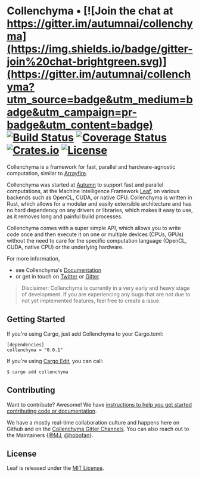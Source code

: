 # Collenchyma • [![Join the chat at https://gitter.im/autumnai/collenchyma](https://img.shields.io/badge/gitter-join%20chat-brightgreen.svg)](https://gitter.im/autumnai/collenchyma?utm_source=badge&utm_medium=badge&utm_campaign=pr-badge&utm_content=badge) [![Build Status](https://travis-ci.org/autumnai/collenchyma.svg?branch=master)](https://travis-ci.org/autumnai/collenchyma) [![Coverage Status](https://coveralls.io/repos/autumnai/collenchyma/badge.svg?branch=master&service=github)](https://coveralls.io/github/autumnai/collenchyma?branch=master) [![Crates.io](http://meritbadge.herokuapp.com/collenchyma)](https://crates.io/crates/collenchyma) [![License](https://img.shields.io/crates/l/collenchyma.svg)](LICENSE)

Collenchyma is a framework for fast, parallel and hardware-agnostic computation,
similar to [Arrayfire][arrayfire].

Collenchyma was started at [Autumn][autumn] to support fast and parallel
computations, at the Machine Intelligence Framework [Leaf][leaf], on various
backends such as OpenCL, CUDA, or native CPU.
Collenchyma is written in Rust, which allows for a modular and easily extensible
architecture and has no hard dependency on any drivers or libraries, which makes
it easy to use, as it removes long and painful build processes.

Collenchyma comes with a super simple API, which allows you to write code once
and then execute it on one or multiple devices (CPUs, GPUs) without the need to
care for the specific computation language (OpenCL, CUDA, native CPU) or the
underlying hardware.

For more information,

* see Collenchyma's [Documentation](http://autumnai.github.io/collenchyma)
* or get in touch on [Twitter][twitter-autumn] or [Gitter][gitter-collenchyma]

> Disclaimer: Collenchyma is currently in a very early and heavy stage of
> development. If you are experiencing any bugs that are not due to not yet
> implemented features, feel free to create a issue.

[arrayfire]: https://github.com/arrayfire/arrayfire
[autumn]: http://autumnai.com
[leaf]: https://github.com/autumnai/leaf
[twitter-autumn]: https://twitter.com/autumn_eng

## Getting Started

If you're using Cargo, just add Collenchyma to your Cargo.toml:

    [dependencies]
    collenchyma = "0.0.1"

If you're using [Cargo Edit][cargo-edit], you can call:

    $ cargo add collenchyma

[cargo-edit]: https://github.com/killercup/cargo-edit

## Contributing

Want to contribute? Awesome! We have
[instructions to help you get started contributing code or documentation][contributing].

We have a mostly real-time collaboration culture and happens here on Github and
on the [Collenchyma Gitter Channels][gitter-collenchyma].
You can also reach out to the Maintainers
{[@MJ][mj], [@hobofan][hobofan]}.

[contributing]: CONTRIBUTING.md
[gitter-collenchyma]: https://gitter.im/autumnai/collenchyma
[mj]: https://twitter.com/mjhirn
[hobofan]: https://twitter.com/hobofan

## License

Leaf is released under the [MIT License][license].

[license]: LICENSE
